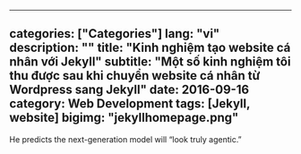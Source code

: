  ---
 categories: ["Categories"]
 lang: "vi"
 description: ""
 title:  "Kinh nghiệm tạo website cá nhân với Jekyll"
 subtitle: "Một số kinh nghiệm tôi thu được sau khi chuyển website cá nhân từ Wordpress sang Jekyll"
 date:   2016-09-16
 category: Web Development
 tags: [Jekyll, website]
 bigimg: "jekyllhomepage.png"
 ---
He predicts the next-generation model will “look truly agentic.”
